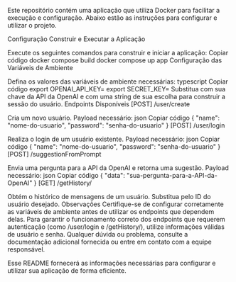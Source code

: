 Este repositório contém uma aplicação que utiliza Docker para facilitar a execução e configuração. Abaixo estão as instruções para configurar e utilizar o projeto.

Configuração
Construir e Executar a Aplicação

Execute os seguintes comandos para construir e iniciar a aplicação:
Copiar código
docker compose build
docker compose up app
Configuração das Variáveis de Ambiente

Defina os valores das variáveis de ambiente necessárias:
typescript
Copiar código
export OPENAI_API_KEY=<sua-chave-da-API-da-OpenAI>
export SECRET_KEY=<sua-string-secreta>
Substitua <sua-chave-da-API-da-OpenAI> com sua chave da API da OpenAI e <sua-string-secreta> com uma string de sua escolha para construir a sessão do usuário.
Endpoints Disponíveis
[POST] /user/create

Cria um novo usuário.
Payload necessário:
json
Copiar código
{
    "name": "nome-do-usuario",
    "password": "senha-do-usuario"
}
[POST] /user/login

Realiza o login de um usuário existente.
Payload necessário:
json
Copiar código
{
    "name": "nome-do-usuario",
    "password": "senha-do-usuario"
}
[POST] /suggestionFromPrompt

Envia uma pergunta para a API da OpenAI e retorna uma sugestão.
Payload necessário:
json
Copiar código
{
    "data": "sua-pergunta-para-a-API-da-OpenAI"
}
[GET] /getHistory/<userId>

Obtém o histórico de mensagens de um usuário.
Substitua <userId> pelo ID do usuário desejado.
Observações
Certifique-se de configurar corretamente as variáveis de ambiente antes de utilizar os endpoints que dependem delas.
Para garantir o funcionamento correto dos endpoints que requerem autenticação (como /user/login e /getHistory/<userId>), utilize informações válidas de usuário e senha.
Qualquer dúvida ou problema, consulte a documentação adicional fornecida ou entre em contato com a equipe responsável.

Esse README fornecerá as informações necessárias para configurar e utilizar sua aplicação de forma eficiente.
